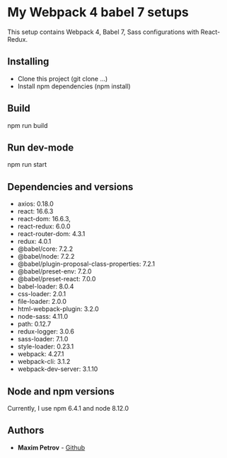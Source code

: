 # My Webpack 4 babel 7 setups

This setup contains Webpack 4,  Babel 7, Sass configurations with React-Redux.

## Installing

* Clone this project (git clone ...)
* Install npm dependencies (npm install)

## Build
npm run build

## Run dev-mode
npm run start

## Dependencies and versions

* axios: 0.18.0
* react: 16.6.3
* react-dom: 16.6.3,
* react-redux: 6.0.0
* react-router-dom: 4.3.1
* redux: 4.0.1
* @babel/core: 7.2.2
* @babel/node: 7.2.2
* @babel/plugin-proposal-class-properties: 7.2.1
* @babel/preset-env: 7.2.0
* @babel/preset-react: 7.0.0
* babel-loader: 8.0.4
* css-loader: 2.0.1
* file-loader: 2.0.0
* html-webpack-plugin: 3.2.0
* node-sass: 4.11.0
* path: 0.12.7
* redux-logger: 3.0.6
* sass-loader: 7.1.0
* style-loader: 0.23.1
* webpack: 4.27.1
* webpack-cli: 3.1.2
* webpack-dev-server: 3.1.10


## Node and npm versions

Currently, I use npm 6.4.1 and node 8.12.0


## Authors

* **Maxim Petrov** - [Github](https://github.com/MaximPetrovCode)
